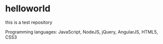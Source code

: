 # helloworld
this is a test repository

Programming languages: JavaScript, NodeJS, jQuery, AngularJS, HTML5, CSS3
